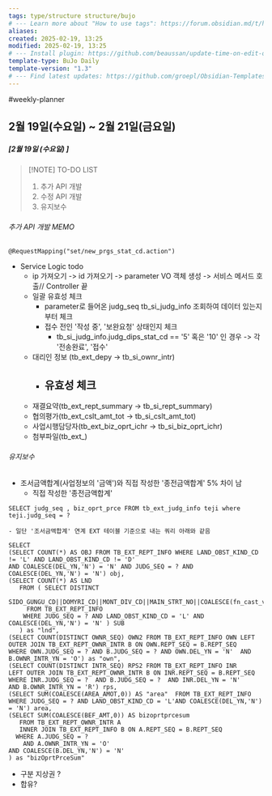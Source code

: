 ```yaml
---
tags: type/structure structure/bujo
# --- Learn more about "How to use tags": https://forum.obsidian.md/t/how-to-use-tags/
aliases: 
created: 2025-02-19, 13:25
modified: 2025-02-19, 13:25
# --- Install plugin: https://github.com/beaussan/update-time-on-edit-obsidian
template-type: BuJo Daily
template-version: "1.3"
# --- Find latest updates: https://github.com/groepl/Obsidian-Templates
---
```


#weekly-planner 
## 2월 19일(수요일) ~ 2월 21일(금요일)
##### [2월 19일 (수요일) ]

> [!NOTE] TO-DO LIST
> 1. 추가 API 개발 
> 2. 수정 API 개발 
> 3. 유지보수

###### 추가 API 개발 MEMO
	@RequestMapping("set/new_prgs_stat_cd.action")
- Service Logic todo 
	- ip 가져오기 -> id 가져오기 -> parameter VO 객체 생성 -> 서비스 메서드 호출// Controller 끝
	-  일괄 유효성 체크 
		- parameter로 들어온 judg_seq tb_si_judg_info 조회하여 데이터 있는지부터 체크 
		- 접수 전인 '작성 중', '보완요청'  상태인지 체크
			- tb_si_judg_info.judg_dips_stat_cd == '5' 혹은 '10' 인 경우 -> 각 '전송완료', '접수'
	-  대리인 정보 (tb_ext_depy -> tb_si_ownr_intr)
		- 유효성 체크
			- 
	-  재결요약(tb_ext_rept_summary -> tb_si_rept_summary)
	-  협의평가(tb_ext_cslt_amt_tot -> tb_si_cslt_amt_tot)
	-  사업시행담당자(tb_ext_biz_oprt_ichr -> tb_si_biz_oprt_ichr)
	-  첨부파일(tb_ext_)

###### 유지보수
- 조서금액합계(사업정보의 '금액')와 직접 작성한 '종전금액합계' 5% 차이 남
	- 직접 작성한 '종전금액합계'
```
SELECT judg_seq , biz_oprt_prce FROM tb_ext_judg_info teji where teji.judg_seq = ? 
```
	- 일단 '조서금액합계' 연계 EXT 테이블 기준으로 내는 쿼리 아래와 같음 
```
SELECT
(SELECT COUNT(*) AS OBJ FROM TB_EXT_REPT_INFO WHERE LAND_OBST_KIND_CD != 'L' AND LAND_OBST_KIND_CD != 'D'
AND COALESCE(DEL_YN,'N') = 'N' AND JUDG_SEQ = ? AND COALESCE(DEL_YN,'N') = 'N') obj,
(SELECT COUNT(*) AS LND
   FROM ( SELECT DISTINCT
               SIDO_GUNGU_CD||DOMYRI_CD||MONT_DIV_CD||MAIN_STRT_NO||COALESCE(fn_cast_varchar2int(SUB_STRT_NO),'0')
     FROM TB_EXT_REPT_INFO
    WHERE JUDG_SEQ = ? AND LAND_OBST_KIND_CD = 'L' AND COALESCE(DEL_YN,'N') = 'N' ) SUB
   ) as "lnd",
(SELECT COUNT(DISTINCT OWNR_SEQ) OWN2 FROM TB_EXT_REPT_INFO OWN LEFT OUTER JOIN TB_EXT_REPT_OWNR_INTR B ON OWN.REPT_SEQ = B.REPT_SEQ
WHERE OWN.JUDG_SEQ = ? AND B.JUDG_SEQ = ? AND OWN.DEL_YN = 'N'	AND B.OWNR_INTR_YN = 'O') as "own",
(SELECT COUNT(DISTINCT INTR_SEQ) RPS2 FROM TB_EXT_REPT_INFO INR
LEFT OUTER JOIN TB_EXT_REPT_OWNR_INTR B ON INR.REPT_SEQ = B.REPT_SEQ
WHERE INR.JUDG_SEQ = ?	AND B.JUDG_SEQ = ?	AND INR.DEL_YN = 'N'	AND B.OWNR_INTR_YN = 'R') rps,
(SELECT SUM(COALESCE(AREA_AMOT,0)) AS "area"  FROM TB_EXT_REPT_INFO WHERE JUDG_SEQ = ? AND LAND_OBST_KIND_CD = 'L'AND COALESCE(DEL_YN,'N') = 'N') area,
(SELECT SUM(COALESCE(BEF_AMT,0)) AS bizoprtprcesum
   FROM TB_EXT_REPT_OWNR_INTR A
   INNER JOIN TB_EXT_REPT_INFO B ON A.REPT_SEQ = B.REPT_SEQ
  WHERE A.JUDG_SEQ = ?
    AND A.OWNR_INTR_YN = 'O'
AND COALESCE(B.DEL_YN,'N') = 'N'
) as "bizOprtPrceSum"
```
- 구분 지상권 ? 
- 합유? 
